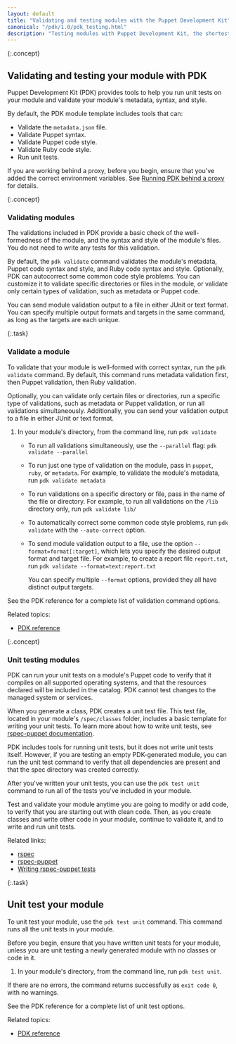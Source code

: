 ```yaml
---
layout: default
title: "Validating and testing modules with the Puppet Development Kit"
canonical: "/pdk/1.0/pdk_testing.html"
description: "Testing modules with Puppet Development Kit, the shortest path to developing better Puppet code."
---
```


{:.concept}
## Validating and testing your module with PDK

Puppet Development Kit (PDK) provides tools to help you run unit tests on your module and validate your module's metadata, syntax, and style.

By default, the PDK module template includes tools that can:

* Validate the `metadata.json` file.
* Validate Puppet syntax.
* Validate Puppet code style.
* Validate Ruby code style.
* Run unit tests.

If you are working behind a proxy, before you begin, ensure that you've added the correct environment variables. See [Running PDK behind a proxy](./pdk_install.html#running-pdk-behind-a-proxy) for details.

{:.concept}
### Validating modules

The validations included in PDK provide a basic check of the well-formedness of the module, and the syntax and style of the module's files. You do not need to write any tests for this validation.

By default, the `pdk validate` command validates the module's metadata, Puppet code syntax and style, and Ruby code syntax and style. Optionally, PDK can autocorrect some common code style problems. You can customize it to validate specific directories or files in the module, or validate only certain types of validation, such as metadata or Puppet code.

You can send module validation output to a file in either JUnit or text format. You can specify multiple output formats and targets in the same command, as long as the targets are each unique.

{:.task}
### Validate a module

To validate that your module is well-formed with correct syntax, run the `pdk validate` command. By default, this command runs metadata validation first, then Puppet validation, then Ruby validation. 

Optionally, you can validate only certain files or directories, run a specific type of validations, such as metadata or Puppet validation, or run all validations simultaneously. Additionally, you can send your validation output to a file in either JUnit or text format.

1. In your module's directory, from the command line, run `pdk validate`

   * To run all validations simultaneously, use the `--parallel` flag: `pdk validate --parallel`

   * To run just one type of validation on the module, pass in `puppet`, `ruby`, or `metadata`. For example, to validate the module's metadata, run `pdk validate metadata`
   
   * To run validations on a specific directory or file, pass in the name of the file or directory. For example, to run all validations on the `/lib` directory only, run `pdk validate lib/`

   * To automatically correct some common code style problems, run `pdk validate` with the `--auto-correct` option.

   * To send module validation output to a file, use the option `--format=format[:target]`, which lets you specify the desired output format and target file. For example, to create a report file `report.txt`, run `pdk validate --format=text:report.txt`
   
     You can specify multiple `--format` options, provided they all have distinct output targets.

   

See the PDK reference for a complete list of validation command options.

Related topics:

* [PDK reference](./pdk_reference)

{:.concept}
### Unit testing modules

PDK can run your unit tests on a module's Puppet code to verify that it compiles on all supported operating systems, and that the resources declared will be included in the catalog. PDK cannot test changes to the managed system or services.

When you generate a class, PDK creates a unit test file. This test file, located in your module's `/spec/classes` folder, includes a basic template for writing your unit tests. To learn more about how to write unit tests, see [rspec-puppet documentation](http://rspec-puppet.com/tutorial/).

PDK includes tools for running unit tests, but it does not write unit tests itself. However, if you are testing an empty PDK-generated module, you can run the unit test command to verify that all dependencies are present and that the spec directory was created correctly. 

After you've written your unit tests, you can use the `pdk test unit` command to run all of the tests you've included in your module.

Test and validate your module anytime you are going to modify or add code, to verify that you are starting out with clean code. Then, as you create classes and write other code in your module, continue to validate it, and to write and run unit tests.

Related links:

* [rspec](http://rspec.info/)
* [rspec-puppet](https://github.com/rodjek/rspec-puppet/)
* [Writing rspec-puppet tests](http://rspec-puppet.com/tutorial/)


{:.task}
## Unit test your module

To unit test your module, use the `pdk test unit` command. This command runs all the unit tests in your module.

Before you begin, ensure that you have written unit tests for your module, unless you are unit testing a newly generated module with no classes or code in it.

1. In your module's directory, from the command line, run `pdk test unit`.

If there are no errors, the command returns successfully as `exit code 0`, with no warnings.

See the PDK reference for a complete list of unit test options.

Related topics:

* [PDK reference](./pdk_reference)



